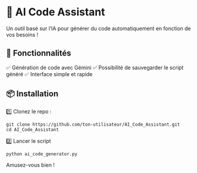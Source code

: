 # 🚀 AI Code Assistant

Un outil basé sur l’IA pour générer du code automatiquement en fonction de vos besoins !

## 🔧 Fonctionnalités
✅ Génération de code avec Gémini
✅ Possibilité de sauvegarder le script généré
✅ Interface simple et rapide

## 📦 Installation

1️⃣ Clonez le repo :

```
git clone https://github.com/ton-utilisateur/AI_Code_Assistant.git
cd AI_Code_Assistant
```

2️⃣ Lancer le script

```
python ai_code_generator.py
```

Amusez-vous bien ! 
